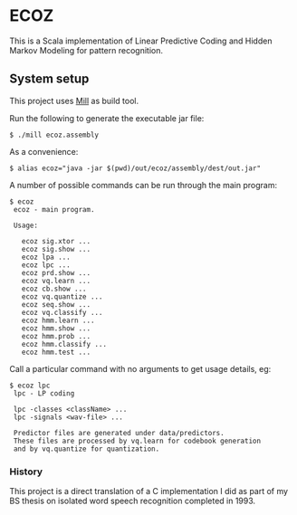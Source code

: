 # ECOZ

This is a Scala implementation of Linear Predictive Coding and
Hidden Markov Modeling for pattern recognition.

## System setup

This project uses [Mill](http://www.lihaoyi.com/mill/) as build tool.

Run the following to generate the executable jar file:

    $ ./mill ecoz.assembly

As a convenience:

    $ alias ecoz="java -jar $(pwd)/out/ecoz/assembly/dest/out.jar"

A number of possible commands can be run through the main program:

    $ ecoz
     ecoz - main program.

     Usage:

       ecoz sig.xtor ...
       ecoz sig.show ...
       ecoz lpa ...
       ecoz lpc ...
       ecoz prd.show ...
       ecoz vq.learn ...
       ecoz cb.show ...
       ecoz vq.quantize ...
       ecoz seq.show ...
       ecoz vq.classify ...
       ecoz hmm.learn ...
       ecoz hmm.show ...
       ecoz hmm.prob ...
       ecoz hmm.classify ...
       ecoz hmm.test ...

Call a particular command with no arguments to get usage details, eg:

    $ ecoz lpc
     lpc - LP coding

     lpc -classes <className> ...
     lpc -signals <wav-file> ...

     Predictor files are generated under data/predictors.
     These files are processed by vq.learn for codebook generation
     and by vq.quantize for quantization.


### History

This project is a direct translation of a C implementation I did as part
of my BS thesis on isolated word speech recognition completed in 1993.
